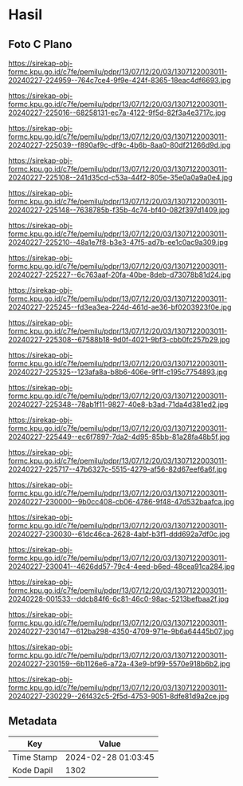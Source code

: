 # Hasil

## Foto C Plano

https://sirekap-obj-formc.kpu.go.id/c7fe/pemilu/pdpr/13/07/12/20/03/1307122003011-20240227-224959--764c7ce4-9f9e-424f-8365-18eac4df6693.jpg

https://sirekap-obj-formc.kpu.go.id/c7fe/pemilu/pdpr/13/07/12/20/03/1307122003011-20240227-225016--68258131-ec7a-4122-9f5d-82f3a4e3717c.jpg

https://sirekap-obj-formc.kpu.go.id/c7fe/pemilu/pdpr/13/07/12/20/03/1307122003011-20240227-225039--f890af9c-df9c-4b6b-8aa0-80df21266d9d.jpg

https://sirekap-obj-formc.kpu.go.id/c7fe/pemilu/pdpr/13/07/12/20/03/1307122003011-20240227-225108--241d35cd-c53a-44f2-805e-35e0a0a9a0e4.jpg

https://sirekap-obj-formc.kpu.go.id/c7fe/pemilu/pdpr/13/07/12/20/03/1307122003011-20240227-225148--7638785b-f35b-4c74-bf40-082f397d1409.jpg

https://sirekap-obj-formc.kpu.go.id/c7fe/pemilu/pdpr/13/07/12/20/03/1307122003011-20240227-225210--48a1e7f8-b3e3-47f5-ad7b-ee1c0ac9a309.jpg

https://sirekap-obj-formc.kpu.go.id/c7fe/pemilu/pdpr/13/07/12/20/03/1307122003011-20240227-225227--6c763aaf-20fa-40be-8deb-d73078b81d24.jpg

https://sirekap-obj-formc.kpu.go.id/c7fe/pemilu/pdpr/13/07/12/20/03/1307122003011-20240227-225245--fd3ea3ea-224d-461d-ae36-bf0203923f0e.jpg

https://sirekap-obj-formc.kpu.go.id/c7fe/pemilu/pdpr/13/07/12/20/03/1307122003011-20240227-225308--67588b18-9d0f-4021-9bf3-cbb0fc257b29.jpg

https://sirekap-obj-formc.kpu.go.id/c7fe/pemilu/pdpr/13/07/12/20/03/1307122003011-20240227-225325--123afa8a-b8b6-406e-9f1f-c195c7754893.jpg

https://sirekap-obj-formc.kpu.go.id/c7fe/pemilu/pdpr/13/07/12/20/03/1307122003011-20240227-225348--78ab1f11-9827-40e8-b3ad-71da4d381ed2.jpg

https://sirekap-obj-formc.kpu.go.id/c7fe/pemilu/pdpr/13/07/12/20/03/1307122003011-20240227-225449--ec6f7897-7da2-4d95-85bb-81a28fa48b5f.jpg

https://sirekap-obj-formc.kpu.go.id/c7fe/pemilu/pdpr/13/07/12/20/03/1307122003011-20240227-225717--47b6327c-5515-4279-af56-82d67eef6a6f.jpg

https://sirekap-obj-formc.kpu.go.id/c7fe/pemilu/pdpr/13/07/12/20/03/1307122003011-20240227-230000--9b0cc408-cb06-4786-9f48-47d532baafca.jpg

https://sirekap-obj-formc.kpu.go.id/c7fe/pemilu/pdpr/13/07/12/20/03/1307122003011-20240227-230030--61dc46ca-2628-4abf-b3f1-ddd692a7df0c.jpg

https://sirekap-obj-formc.kpu.go.id/c7fe/pemilu/pdpr/13/07/12/20/03/1307122003011-20240227-230041--4626dd57-79c4-4eed-b6ed-48cea91ca284.jpg

https://sirekap-obj-formc.kpu.go.id/c7fe/pemilu/pdpr/13/07/12/20/03/1307122003011-20240228-001533--ddcb84f6-6c81-46c0-98ac-5213befbaa2f.jpg

https://sirekap-obj-formc.kpu.go.id/c7fe/pemilu/pdpr/13/07/12/20/03/1307122003011-20240227-230147--612ba298-4350-4709-971e-9b6a64445b07.jpg

https://sirekap-obj-formc.kpu.go.id/c7fe/pemilu/pdpr/13/07/12/20/03/1307122003011-20240227-230159--6b1126e6-a72a-43e9-bf99-5570e918b6b2.jpg

https://sirekap-obj-formc.kpu.go.id/c7fe/pemilu/pdpr/13/07/12/20/03/1307122003011-20240227-230229--26f432c5-2f5d-4753-9051-8dfe81d9a2ce.jpg


## Metadata

| Key        | Value               |
| ---------- | ------------------- |
| Time Stamp | 2024-02-28 01:03:45 |
| Kode Dapil | 1302                |




